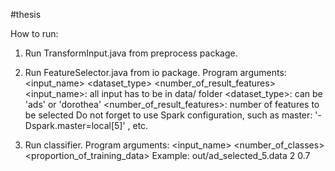 #thesis

How to run:

1. Run TransformInput.java from preprocess package.

2. Run FeatureSelector.java from io package. 
Program arguments: <input_name> <dataset_type> <number_of_result_features>
<input_name>: all input has to be in data/ folder
<dataset_type>: can be 'ads' or 'dorothea'
<number_of_result_features>: number of features to be selected
Do not forget to use Spark configuration, such as master: '-Dspark.master=local[5]' , etc.

3. Run classifier. 
Program arguments: <input_name> <number_of_classes> <proportion_of_training_data>
Example: out/ad_selected_5.data 2 0.7
